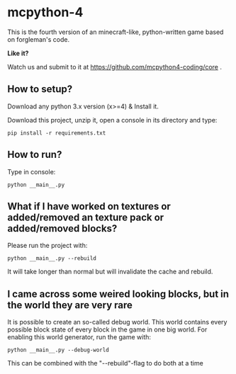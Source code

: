 # mcpython-4
This is the fourth version of an minecraft-like, python-written game based on forgleman's code.

**Like it?**

Watch us and submit to it at https://github.com/mcpython4-coding/core .

How to setup?
-----------------------------------------------------------------------------------------------------
Download any python 3.x version (x>=4) & Install it.

Download this project, unzip it, open a console in its directory and type:

```shell script
pip install -r requirements.txt
```

How to run?
-----------------------------------------------------------------------------------------------------
Type in console:
```shell script
python __main__.py
```



What if I have worked on textures or added/removed an texture pack or added/removed blocks?
-----------------------------------------------------------------------------------------------------
Please run the project with:
```shell script
python __main__.py --rebuild
```
 It will take longer than normal but will invalidate the cache and rebuild.
 
 
 
 I came across some weired looking blocks, but in the world they are very rare
-----------------------------------------------------------------------------------------------------
It is possible to create an so-called debug world. This world contains every possible block state of every block in the game in one big world.
For enabling this world generator, run the game with:
```shell script
python __main__.py --debug-world
```
This can be combined with the "--rebuild"-flag to do both at a time 

